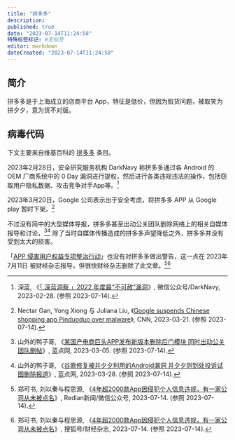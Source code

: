 ```yaml
---
title: "拼多多"
description:
published: true
date: "2023-07-14T11:24:58"
特殊标签标记: #无标签
editor: markdown
dateCreated: "2023-07-14T11:24:58"
---
```


## 简介

拼多多是于上海成立的店商平台 App，特征是低价，但因为假货问题，被取笑为拼夕夕，意为货不对版。

## 病毒代码

下文主要来自维基百科的 [拼多多](https://zh.wikipedia.org/wiki/拼多多) 条目。

2023年2月28日，安全研究服务机构 DarkNavy 称拼多多通过各 Android 的 OEM 厂商系统中的 0 Day 漏洞进行提权，然后进行各类违规违法的操作，包括窃取用户隐私数据、攻击竞争对手App等。[^RqWsw]

[^RqWsw]: 深蓝, 《[「 深蓝洞察 」2022 年度最“不可赦”漏洞](https://web.archive.org/web/20230328111437/https://mp.weixin.qq.com/s/P_EYQxOEupqdU0BJMRqWsw)》, 微信公众号/DarkNavy, 2023-02-28. (参照 2023-07-14).

2023年3月20日，Google 公司表示出于安全考虑，将拼多多 APP 从 Google play 暂时下架。[^cgpma]

[^cgpma]: Nectar Gan, Yong Xiong 与 Juliana Liu, 《[Google suspends Chinese shopping app Pinduoduo over malware](https://web.archive.org/web/20230528131301/https://www.cnn.com/2023/03/21/tech/china-google-pinduoduo-malware-app-intl-hk/index.html)》, CNN, 2023-03-21. (参照 2023-07-14).

不过没有简中的大型媒体导报，拼多多甚至出动公关团队删除网络上的相关自媒体报导和讨论，[^97682][^98020] 除了当时自媒体传播造成的拼多多声望降低之外，拼多多并没有受到太大的损害。

[^97682]: 山外的鸭子哥, 《[某国产电商巨头APP发布新版本删除后门模块 同时出动公关团队删帖](https://web.archive.org/web/20230401222357/https://www.landiannews.com/archives/97682.html)》, 蓝点网, 2023-03-05. (参照 2023-07-14).

[^98020]: 山外的鸭子哥, 《[谷歌修复被并夕夕利用的Android漏洞 并夕夕则到处投诉试图删除报道](https://web.archive.org/web/20230605031100/https://www.landiannews.com/archives/98020.html)》, 蓝点网, 2023-03-28. (参照 2023-07-14).

「[APP 侵害用户权益专项整治行动](https://gld.gledos.science/APP侵害用户权益专项整治行动/index.md)」也没有对拼多多做出警告，这一点在 2023年7月11日 被财经杂志报导，但很快财经杂志删除了此文章。[^80603][^15571]

[^80603]: 郑可书, 刘以秦与程思源, 《[4年超2000款App因侵犯个人信息违规，有一家公司从未被点名](https://web.archive.org/web/20230714030936/https://redian.news/wxnews/480603)》, Redian新闻/微信公众号, 2023-07-14. (参照 2023-07-14).

[^15571]: 郑可书, 刘以秦与程思源, 《[4年超2000款App因侵犯个人信息违规，有一家公司从未被点名](https://web.archive.org/web/20230714030745/https://webcache.googleusercontent.com/search?q=cache:Zvvd_BXSQLMJ:https://www.sohu.com/a/696892072_115571)》, 搜狐号/财经杂志, 2023-07-14. (参照 2023-07-14).
